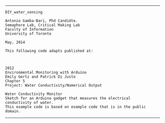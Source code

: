 ****************************************************

    DIY_water_sensing
    
    Antonio Gamba-Bari, Phd Candidte.
    Semaphore Lab, Critical Making Lab
    Faculty of Information
    University of Toronto
    
    May, 2014

    This following code adapts published at:


    
    2012
    Environmental Monitoring with Arduino
    Emily Gertz and Patrick Di Justo
    Chapter 5
    Project: Water Conductivity/Numerical Output
    
	Water Conductivity Monitor
	Sketch for an Arduino gadget that measures the electrical
	conductivity of water.
	This example code is based on example code that is in the public domain.

****************************************************
